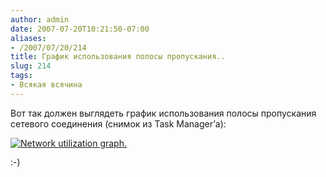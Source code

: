 ```yaml
---
author: admin
date: 2007-07-20T10:21:50-07:00
aliases:
- /2007/07/20/214
title: График использования полосы пропускания..
slug: 214
tags:
- Всякая всячина
---
```


Вот так должен выглядеть график использования полосы пропускания сетевого соединения (снимок из Task Manager’а):

[![Network utilization graph.](/2007/07/network_utilization2.thumbnail.png)](/2007/07/network_utilization2.png)

:-)
